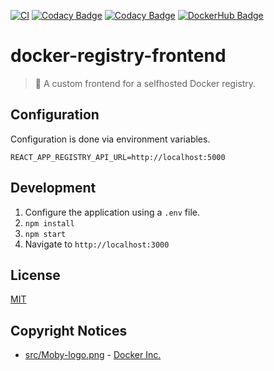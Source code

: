 [![CI](https://github.com/axelrindle/docker-registry-frontend/actions/workflows/ci.yml/badge.svg)](https://github.com/axelrindle/docker-registry-frontend/actions/workflows/ci.yml)
[![Codacy Badge](https://app.codacy.com/project/badge/Grade/214110a7990a49d1872f468a1b750797)](https://www.codacy.com/gh/axelrindle/docker-registry-frontend/dashboard?utm_source=github.com&amp;utm_medium=referral&amp;utm_content=axelrindle/docker-registry-frontend&amp;utm_campaign=Badge_Grade)
[![Codacy Badge](https://app.codacy.com/project/badge/Coverage/214110a7990a49d1872f468a1b750797)](https://www.codacy.com/gh/axelrindle/docker-registry-frontend/dashboard?utm_source=github.com&utm_medium=referral&utm_content=axelrindle/docker-registry-frontend&utm_campaign=Badge_Coverage)
[![DockerHub Badge](https://img.shields.io/docker/v/axelrindle/docker-registry-frontend?color=%232392e6&logo=docker&logoColor=%232392e6)](https://hub.docker.com/r/axelrindle/docker-registry-frontend)

# docker-registry-frontend

> :whale: A custom frontend for a selfhosted Docker registry.

## Configuration

Configuration is done via environment variables.

```properties
REACT_APP_REGISTRY_API_URL=http://localhost:5000
```

## Development

1. Configure the application using a `.env` file.
2. `npm install`
3. `npm start`
4. Navigate to `http://localhost:3000`

## License

[MIT](LICENSE)

## Copyright Notices

- [src/Moby-logo.png](src/Moby-logo.png) - [Docker Inc.](https://www.docker.com/company/newsroom/media-resources/)
